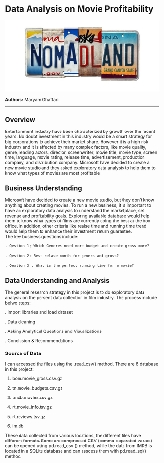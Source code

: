 # Data Analysis on Movie Profitability
![image](Image/nomadland.png)



**Authors:** Maryam Ghaffari
***

## Overview

Entertainment industry have been characterized by growth over the recent years. No doubt investment in this industry would be a smart strategy for big corporations to achieve their market share. However it is a high risk industry and it is affected by many complex factors, like movie quality, genre, leading actors, director, screenwriter, movie title, movie type, screen time, language, movie rating, release time, advertisement, production company, and distribution company. Microsoft have decided to create a new movie studio and they asked exploratory data analysis to help them to know what types of movies are most profitable

## Business Understanding

 Microsoft have decided to create a new movie studio, but they don’t know anything about creating movies. To run a new business, it is important to have an exploratory data analysis to understand the marketplace, set revenue and profitability goals. Exploring available database would help them to know what types of films are currently doing the best at the box office. In addition, other criteria like realse time and running time trend would help them to enhance their investment return guarantee.  
 The key business questions include:
 
    . Qestion 1; Which Generes need more budget and create gross more?
    
    . Qestion 2: Best relase month for geners and gross?
    
    . Qestion 3 : What is the perfect running time for a movie?


## Data Understanding and Analysis

The general research strategy in this project is to do exploratory data analysis on the persent data collection in film industry. The process include belwo steps:

 . Import libraries and load dataset
 
 . Data cleaning
 
 . Asking Analytical Questions and Visualizations
 
 . Conclusion & Recommendations
 
 
### Source of Data 
I can accessed the files using the .read_csv() method.
There are 6 database in this project:

1. bom.movie_gross.csv.gz

2. tn.movie_budgets.csv.gz

3. tmdb.movies.csv.gz

4. rt.movie_info.tsv.gz

5. rt.reviews.tsv.gz

6. im.db

These data collected from various locations, the different files have different formats. Some are compressed CSV (comma-separated values) can be opened using  pd.read_csv () method, while the data from IMDB is located in a SQLite database and can asscess them with pd.read_sql() method. 

